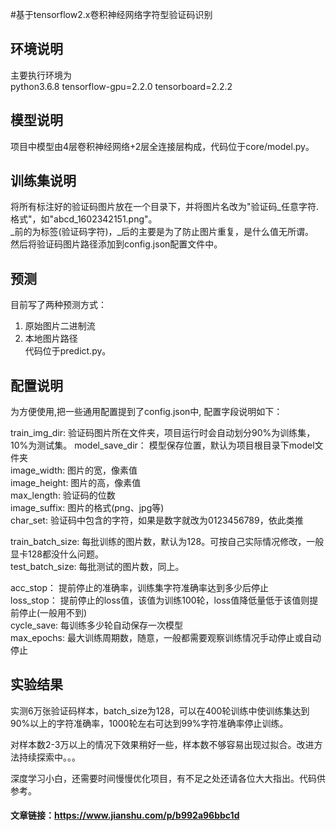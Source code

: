 #基于tensorflow2.x卷积神经网络字符型验证码识别  

## 环境说明
主要执行环境为  
python3.6.8 
tensorflow-gpu=2.2.0 
tensorboard=2.2.2  

## 模型说明  
项目中模型由4层卷积神经网络+2层全连接层构成，代码位于core/model.py。  


## 训练集说明
将所有标注好的验证码图片放在一个目录下，并将图片名改为"验证码_任意字符.格式"，如"abcd_1602342151.png"。  
_前的为标签(验证码字符)，\_后的主要是为了防止图片重复，是什么值无所谓。  
然后将验证码图片路径添加到config.json配置文件中。  


## 预测
目前写了两种预测方式：  
1. 原始图片二进制流  
2. 本地图片路径  
代码位于predict.py。  

## 配置说明
为方便使用,把一些通用配置提到了config.json中, 配置字段说明如下：  

train_img_dir: 验证码图片所在文件夹，项目运行时会自动划分90%为训练集，10%为测试集。 
model_save_dir： 模型保存位置，默认为项目根目录下model文件夹  
image_width: 图片的宽，像素值  
image_height: 图片的高，像素值  
max_length: 验证码的位数  
image_suffix: 图片的格式(png、jpg等)  
char_set: 验证码中包含的字符，如果是数字就改为0123456789，依此类推  

train_batch_size: 每批训练的图片数，默认为128。可按自己实际情况修改，一般显卡128都没什么问题。  
test_batch_size: 每批测试的图片数，同上。  

acc_stop： 提前停止的准确率，训练集字符准确率达到多少后停止  
loss_stop： 提前停止的loss值，该值为训练100轮，loss值降低量低于该值则提前停止(一般用不到)  
cycle_save: 每训练多少轮自动保存一次模型  
max_epochs: 最大训练周期数，随意，一般都需要观察训练情况手动停止或自动停止  

## 实验结果
实测6万张验证码样本，batch_size为128，可以在400轮训练中使训练集达到90%以上的字符准确率，1000轮左右可达到99%字符准确率停止训练。  

对样本数2-3万以上的情况下效果稍好一些，样本数不够容易出现过拟合。改进方法持续探索中。。。  

深度学习小白，还需要时间慢慢优化项目，有不足之处还请各位大大指出。代码供参考。  

#### 文章链接：https://www.jianshu.com/p/b992a96bbc1d
